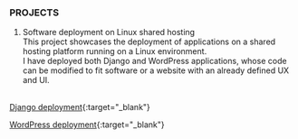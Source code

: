 
### <b>PROJECTS</b>

1. Software deployment on Linux shared hosting<br>
This project showcases the deployment of applications on a shared hosting platform running on a Linux environment. <br>
I have deployed both Django and WordPress applications, whose code can be modified to fit software or a website with an already defined UX and UI. 
<br><br>

[Django deployment](https://froebelschool.co.ke/django){:target="_blank"} <br>

[WordPress deployment](https://froebelschool.co.ke/wordpress){:target="_blank"}
